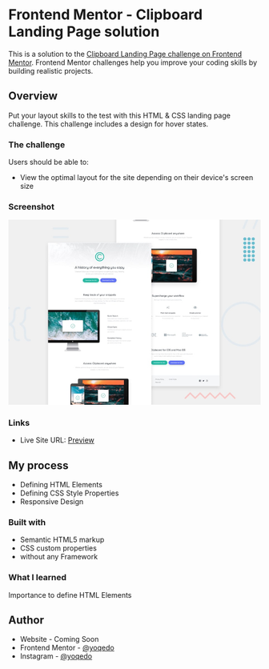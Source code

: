 # Frontend Mentor - Clipboard Landing Page solution

This is a solution to the [Clipboard Landing Page challenge on Frontend Mentor](https://www.frontendmentor.io/challenges/clipboard-landing-page-5cc9bccd6c4c91111378ecb9). Frontend Mentor challenges help you improve your coding skills by building realistic projects. 

## Overview

Put your layout skills to the test with this HTML & CSS landing page challenge. This challenge includes a design for hover states.

### The challenge

Users should be able to:

- View the optimal layout for the site depending on their device's screen size

### Screenshot

![](./design/desktop-preview.jpg)

### Links

- Live Site URL: [Preview](https://y05.netlify.com)

## My process
- Defining HTML Elements
- Defining CSS Style Properties
- Responsive Design

### Built with

- Semantic HTML5 markup
- CSS custom properties
- without any Framework

### What I learned

Importance to define HTML Elements

## Author

- Website - Coming Soon
- Frontend Mentor - [@yoqedo](https://www.frontendmentor.io/profile/yoqedo)
- Instagram - [@yoqedo](https://www.instagram.com/yoqedo/)
